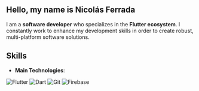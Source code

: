 ## Hello, my name is Nicolás Ferrada

I am a **software developer** who specializes in the **Flutter ecosystem**. I constantly work to enhance my development skills in order to create robust, multi-platform software solutions.
## Skills

- **Main Technologies**: 

![Flutter](https://img.shields.io/badge/Flutter-02569B?style=for-the-badge&logo=flutter&logoColor=white) 
![Dart](https://img.shields.io/badge/Dart-0175C2?style=for-the-badge&logo=dart&logoColor=white)
![Git](https://img.shields.io/badge/GIT-E44C30?style=for-the-badge&logo=git&logoColor=white)
![Firebase](https://img.shields.io/badge/Firebase-yellow?style=for-the-badge&logo=Firebase&logoColor=white)
